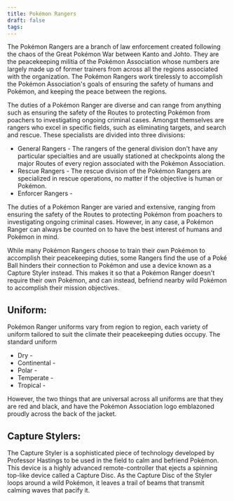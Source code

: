 ```yaml
---
title: Pokémon Rangers
draft: false
tags:
---
```

The Pokémon Rangers are a branch of law enforcement created following the chaos of the Great Pokémon War between Kanto and Johto. They are the peacekeeping militia of the Pokémon Association whose numbers are largely made up of former trainers from across all the regions associated with the organization. The Pokémon Rangers work tirelessly to accomplish the Pokémon Association's goals of ensuring the safety of humans and Pokémon, and keeping the peace between the regions.

The duties of a Pokémon Ranger are diverse and can range from anything such as ensuring the safety of the Routes to protecting Pokémon from poachers to investigating ongoing criminal cases. Amongst themselves are rangers who excel in specific fields, such as eliminating targets, and search and rescue. These specialists are divided into three divisions: 

- General Rangers - The rangers of the general division don't have any particular specialties and are usually stationed at checkpoints along the major Routes of every region associated with the Pokémon Association.
- Rescue Rangers - The rescue division of the Pokémon Rangers are specialized in rescue operations, no matter if the objective is human or Pokémon. 
- Enforcer Rangers - 

The duties of a Pokémon Ranger are varied and extensive, ranging from ensuring the safety of the Routes to protecting Pokémon from poachers to investigating ongoing criminal cases. However, in any case, a Pokémon Ranger can always be counted on to have the best interest of humans and Pokémon in mind.

While many Pokémon Rangers choose to train their own Pokémon to accomplish their peacekeeping duties, some Rangers find the use of a Poké Ball hinders their connection to Pokémon and use a device known as a Capture Styler instead. This makes it so that a Pokémon Ranger doesn't require their own Pokémon, and can instead, befriend nearby wild Pokémon to accomplish their mission objectives.

## Uniform:
Pokémon Ranger uniforms vary from region to region, each variety of uniform tailored to suit the climate their peacekeeping duties occupy. The standard uniform

- Dry - 
- Continental - 
- Polar - 
- Temperate - 
- Tropical - 

However, the two things that are universal across all uniforms are that they are red and black, and have the Pokémon Association logo emblazoned proudly across the back of the jacket.


## Capture Stylers:
The Capture Styler is a sophisticated piece of technology developed by Professor Hastings to be used in the field to calm and befriend Pokémon. This device is a highly advanced remote-controller that ejects a spinning top-like device called a Capture Disc. As the Capture Disc of the Styler loops around a wild Pokémon, it leaves a trail of beams that transmit calming waves that pacify it. 
